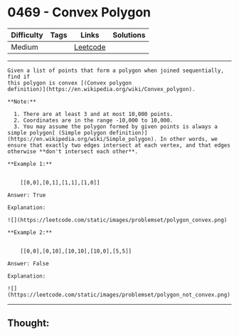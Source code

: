 # 0469 - Convex Polygon

Difficulty  | Tags | Links | Solutions
----------- | ---- | ----- | -----
Medium |  | [Leetcode](https://leetcode.com/problems/convex-polygon/description/) |


-----------

```
Given a list of points that form a polygon when joined sequentially, find if
this polygon is convex [(Convex polygon
definition)](https://en.wikipedia.org/wiki/Convex_polygon).

**Note:**

  1. There are at least 3 and at most 10,000 points.
  2. Coordinates are in the range -10,000 to 10,000.
  3. You may assume the polygon formed by given points is always a simple polygon[ (Simple polygon definition)](https://en.wikipedia.org/wiki/Simple_polygon). In other words, we ensure that exactly two edges intersect at each vertex, and that edges otherwise **don't intersect each other**.

**Example 1:**


    [[0,0],[0,1],[1,1],[1,0]]Answer: TrueExplanation:

![](https://leetcode.com/static/images/problemset/polygon_convex.png)

**Example 2:**


    [[0,0],[0,10],[10,10],[10,0],[5,5]]Answer: FalseExplanation:

![](https://leetcode.com/static/images/problemset/polygon_not_convex.png)
```

-----------

## Thought:
